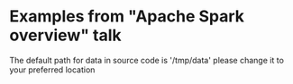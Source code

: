 Examples from "Apache Spark overview" talk
===

The default path for data in source code is '/tmp/data' please change it to your preferred location